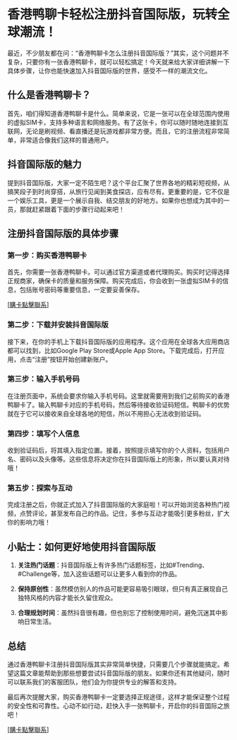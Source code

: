 # 香港鸭聊卡轻松注册抖音国际版，玩转全球潮流！

最近，不少朋友都在问：“香港鸭聊卡怎么注册抖音国际版？”其实，这个问题并不复杂，只要你有一张香港鸭聊卡，就可以轻松搞定！今天就来给大家详细讲解一下具体步骤，让你也能快速加入抖音国际版的世界，感受不一样的潮流文化。

## 什么是香港鸭聊卡？

首先，咱们得知道香港鸭聊卡是什么。简单来说，它是一张可以在全球范围内使用的虚拟SIM卡，支持多种语言和网络服务。有了这张卡，你可以随时随地连接到互联网，无论是刷视频、看直播还是玩游戏都非常方便。而且，它的注册流程非常简单，非常适合像我们这样的普通用户。

## 抖音国际版的魅力

提到抖音国际版，大家一定不陌生吧？这个平台汇聚了世界各地的精彩短视频，从搞笑段子到时尚穿搭，从旅行见闻到美食探店，应有尽有。更重要的是，它不仅是一个娱乐工具，更是一个展示自我、结交朋友的好地方。如果你也想成为其中的一员，那就赶紧跟着下面的步骤行动起来吧！

## 注册抖音国际版的具体步骤

### 第一步：购买香港鸭聊卡

首先，你需要一张香港鸭聊卡。可以通过官方渠道或者代理购买。购买时记得选择正规商家，确保卡的质量和服务保障。购买完成后，你会收到一张虚拟SIM卡的信息，包括账号密码等重要信息，一定要妥善保存。

[[購卡點擊聯系](https://t.me/s/esim1088)]

### 第二步：下载并安装抖音国际版

接下来，在你的手机上下载抖音国际版的应用程序。这个应用在全球各大应用商店都可以找到，比如Google Play Store或Apple App Store。下载完成后，打开应用，点击“注册”按钮开始创建新账户。

### 第三步：输入手机号码

在注册页面中，系统会要求你输入手机号码。这里就需要用到我们之前购买的香港鸭聊卡了。输入鸭聊卡对应的手机号码，然后等待接收验证码短信。鸭聊卡的优势就在于它可以接收来自全球各地的短信，所以不用担心无法收到验证码。

### 第四步：填写个人信息

收到验证码后，将其填入指定位置。接着，按照提示填写你的个人资料，包括用户名、密码以及头像等。这些信息将决定你在抖音国际版上的形象，所以要认真对待哦！

### 第五步：探索与互动

完成注册之后，你就正式加入了抖音国际版的大家庭啦！可以开始浏览各种热门视频，点赞评论，甚至发布自己的作品。记住，多参与互动才能吸引更多粉丝，扩大你的影响力哦！

## 小贴士：如何更好地使用抖音国际版

1. **关注热门话题**：抖音国际版上有许多热门话题标签，比如#Trending、#Challenge等，加入这些话题可以让更多人看到你的作品。
   
2. **保持原创性**：虽然模仿别人的作品可能更容易吸引眼球，但只有真正展现自己独特风格的内容才能长久留住观众。

3. **合理规划时间**：虽然抖音很有趣，但也别忘了控制使用时间，避免沉迷其中影响日常生活。

## 总结

通过香港鸭聊卡注册抖音国际版其实非常简单快捷，只需要几个步骤就能搞定。希望这篇文章能帮助到那些想要尝试抖音国际版的朋友。如果你还有其他疑问，随时可以联系我们的客服团队，他们会为你提供专业的解答和支持。

最后再次提醒大家，购买香港鸭聊卡一定要选择正规途径，这样才能保证整个过程的安全性和可靠性。心动不如行动，赶快入手一张鸭聊卡，开启你的抖音国际之旅吧！

[[購卡點擊聯系](https://t.me/s/esim1088)]